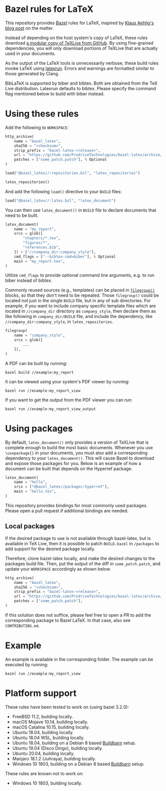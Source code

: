 # Bazel rules for LaTeX

This repository provides [Bazel](https://bazel.build/) rules for LaTeX,
inspired by [Klaus Aehlig's blog post](http://www.linta.de/~aehlig/techblog/2017-02-19.html)
on the matter.

Instead of depending on the host system's copy of LaTeX, these rules
download [a modular copy of TeXLive from GitHub](https://github.com/ProdriveTechnologies/texlive-modular).
By using fine-grained dependencies, you will only download portions of
TeXLive that are actually used in your documents.

As the output of the LaTeX tools is unnecessarily verbose, these build
rules invoke LaTeX using [latexrun](https://github.com/aclements/latexrun).
Errors and warnings are formatted similar to those generated by Clang.

BibLaTeX is supported by biber and bibtex. Both are obtained from the
TeX Live distribution. Latexrun defaults to bibtex. Please specify the
command flag mentioned below to build with biber instead.

# Using these rules

Add the following to `WORKSPACE`:

```python
http_archive(
    name = "bazel_latex",
    sha256 = "<checksum>",
    strip_prefix = "bazel-latex-<release>",
    url = "https://github.com/ProdriveTechnologies/bazel-latex/archive/v<release>.tar.gz",
    patches = ["some_patch.patch"], % Optional
)

load("@bazel_latex//:repositories.bzl", "latex_repositories")

latex_repositories()
```

And add the following `load()` directive to your `BUILD` files:

```python
load("@bazel_latex//:latex.bzl", "latex_document")
```

You can then use `latex_document()` in `BUILD` file to declare documents that need to be
built.

```python
latex_document(
    name = "my_report",
    srcs = glob([
        "chapters/*.tex",
        "figures/*",
        "references.bib",
    ]) + ["//company_dir:company_style"],
    cmd_flags = ["--bibtex-cmd=biber"], % Optional
    main = "my_report.tex",
)
```

Utilize `cmd_flags` to provide optional command line arguments, e.g. to run
biber instead of bibtex.

Commonly reused sources (e.g., templates) can be placed in
[`filegroup()`](https://docs.bazel.build/versions/master/be/general.html#filegroup)
blocks, so that they don't need to be repeated. Those `filegroup()` could
be located not just in the single `BUILD` file, but in any of sub directories.
For example, if you want to include company specific template files which are
located in `//company_dir` directory as `company_style`, then declare them as
like following in `company_dir/BUILD` file, and include the dependency, like
`//company_dir:company_style`, in `latex_repositories`.

```python
filegroup(
    name = "company_style",
    srcs = glob([
        ...
    ]),
)
```

A PDF can be built by running:

```
bazel build //example:my_report
```

It can be viewed using your system's PDF viewer by running:

```
bazel run //example:my_report_view
```

If you want to get the output from the PDF viewer you can run:

```
bazel run //example:my_report_view_output
```

# Using packages

By default, `latex_document()` only provides a version of TeXLive that
is complete enough to build the most basic documents. Whenever you use
`\usepackage{}` in your documents, you must also add a corresponding
dependency to your `latex_document()`. This will cause Bazel to download
and expose those packages for you. Below is an example of how a document
can be built that depends on the Hyperref package.

```python
latex_document(
    name = "hello",
    srcs = ["@bazel_latex//packages:hyperref"],
    main = "hello.tex",
)
```

This repository provides bindings for most commonly used packages.
Please open a pull request if additional bindings are needed.

## Local packages
If the desired package to use is not available through bazel-latex, but is
available in TeX Live, then it is possible to patch `BUILD.bazel` in
`/packages` to add support for the desired package locally.

Therefore, clone bazel-latex locally, and make the desired changes to the
packages build file. Then, put the output of the diff in `some_patch.patch`,
and update your `WORKSPACE` accordingly as shown below.

```python
http_archive(
    name = "bazel_latex",
    sha256 = "<checksum>",
    strip_prefix = "bazel-latex-<release>",
    url = "https://github.com/ProdriveTechnologies/bazel-latex/archive/v<release>.tar.gz",
    patches = ["some_patch.patch"],
)
```

If this solution does not suffice, please feel free to open a PR to add the corresponding package to Bazel LaTeX. In that case, also see `CONTRIBUTING.md`.

# Example

An example is available in the corresponding folder. The example can
be executed by running:
```
bazel run //example:my_report_view
```

# Platform support

These rules have been tested to work on (using bazel 3.2.0):

- FreeBSD 11.2, building locally.
- macOS Mojave 10.14, building locally.
- macOS Catalina 10.15, building locally.
- Ubuntu 18.04, building locally.
- Ubuntu 18.04 WSL, building locally.
- Ubuntu 18.04, building on a Debian 8 based
  [Buildbarn](https://github.com/buildbarn) setup.
- Ubuntu 19.04 (Disco Dingo), building locally.
- Ubuntu 20.04, building locally.
- Manjaro 18.1.2 (Juhraya), building locally.
- Windows 10 1803, building on a Debian 8 based
  [Buildbarn](https://github.com/buildbarn) setup.

These rules are known not to work on:

- Windows 10 1803, building locally.
